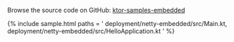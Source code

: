 [//]: # (title: Embedded)
[//]: # (category: samples)
[//]: # (permalink: /samples/deployment/netty-embedded.html)
[//]: # (caption: Example of Creating an Embedded Application)
[//]: # (redirect_from: redirect_from)
[//]: # (- /samples/embedded.html: - /samples/embedded.html)

Browse the source code on GitHub: [ktor-samples-embedded](https://github.com/ktorio/ktor-samples/tree/master/deployment/netty-embedded)

{% include sample.html paths = '
    deployment/netty-embedded/src/Main.kt,
    deployment/netty-embedded/src/HelloApplication.kt
' %}